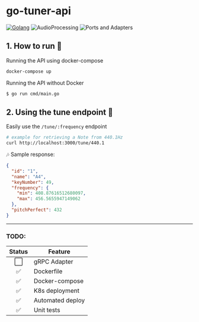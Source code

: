 # go-tuner-api
[![Golang](https://img.shields.io/badge/language-go-blue.svg)](https://img.shields.io/badge/language-go-blue.svg)
![AudioProcessing](https://img.shields.io/badge/domain-audio%20processing-green.svg)
![Ports and Adapters](https://img.shields.io/badge/architecture-ports%20and%20adapters-purple.svg)

## 1. How to run 🚀

Running the API using docker-compose
```sh
docker-compose up
```


Running the API without Docker
```sh
$ go run cmd/main.go 
```


## 2. Using the tune endpoint 🎵
Easily use the `/tune/:frequency` endpoint
```sh
# example for retrieving a Note from 440.1Hz
curl http://localhost:3000/tune/440.1
```
🎶 Sample response:

```json
{
  "id": "1",
  "name": "A4",
  "keyNumber": 49,
  "frequency": {
    "min": 408.87616512680097,
    "max": 456.5655947149062
  },
  "pitchPerfect": 432
}
```

------

### TODO:
Status | Feature
:---:| ---
⬜️| gRPC Adapter
✅| Dockerfile
✅| Docker-compose
✅| K8s deployment
✅| Automated deploy
✅| Unit tests


